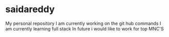 # saidareddy
My personal repository
I am currently working on the git hub commands
I am currently learning full stack
In future i would like to work for top MNC'S
